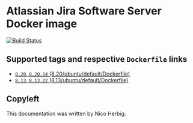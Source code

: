 # Atlassian Jira Software Server Docker image

[![Build Status](https://github.com/nicoherbigio/docker-atlassian-jira-software-server/actions/workflows/build-docker-images.yml/badge.svg)](https://github.com/nicoherbigio/docker-atlassian-jira-software-server/actions/workflows/build-docker-images.yml)

## Supported tags and respective `Dockerfile` links

 * [`8.20`, `8.20.14` (8.20/ubuntu/default/Dockerfile)](https://github.com/nicoherbigio/docker-atlassian-jira-software-server/blob/main/8.20/debian/default/Dockerfile)
 * [`8.13`, `8.13.22` (8.13/ubuntu/default/Dockerfile)](https://github.com/nicoherbigio/docker-atlassian-jira-software-server/blob/main/8.13/debian/default/Dockerfile)

## Copyleft

This documentation was written by Nico Herbig.
